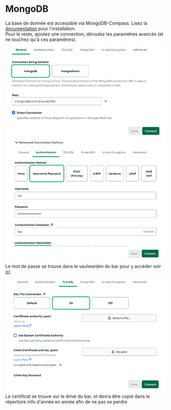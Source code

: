 # MongoDB

La base de donnée est accessible via MongoDB-Compass. Lisez la
[documentation](https://www.mongodb.com/try/download/compass) pour
l'installation.\
Pour le reste, ajoutez une connextion, déroulez les paramètres avancés (et ne
touchez qu'à ces paramètres). ![](./ressources/general.png)
![](./ressources/authentication.png) Le mot de passe se trouve dans le
vaulwarden du bar pour y accéder voir [ici](./vaultwarden.md)
![](./ressources/tlsssl.png) Le certificat se trouve sur le drive du bar, et
devra être copié dans le répertoire info d'année en année afin de ne pas se
perdre
